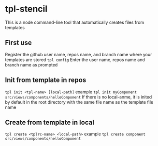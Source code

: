 # tpl-stencil
This is a node command-line tool that automatically creates files from templates
## First use
Register the github user name, repos name, and branch name where your templates are stored
```tpl config```
Enter the user name, repos name and branch name as prompted
## Init from template in repos
```tpl init <tpl-name> [local-path]```
example
```tpl init myComponent src/views/components/helloComponent```
If there is no local-anme, it is inited by default in the root directory with the same file name as the template file name
## Create from template in local
```tpl create <tplrc-name> <local-path>```
example
```tpl create component src/views/components/helloComponent```
